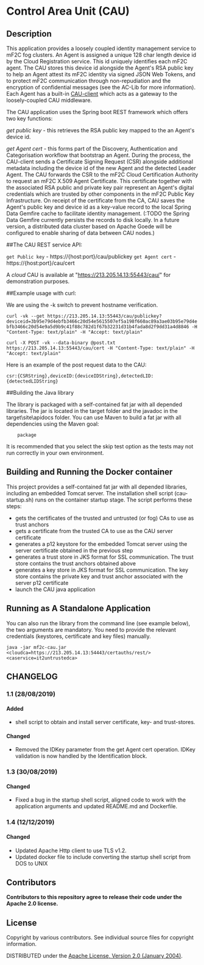# Control Area Unit (CAU)

## Description

This application provides a loosely coupled identity management service to mF2C fog clusters.  An Agent is assigned 
a unique 128 char length device id by the Cloud Registration service.  This id uniquely identifies each mF2C agent.
The CAU stores this device id alongside the Agent's RSA public key to help an Agent attest its mF2C identity 
via signed JSON Web Tokens, and to protect mF2C communication through non-repudiation and the encryption of confidential 
messages (see the AC-Lib for more information).  Each Agent has a built-in [CAU-client](https://github.com/mF2C/cau-client.git) 
which acts as a gateway to the loosely-coupled CAU middleware.

The CAU application uses the Spring boot REST framework which offers two key functions:

*get public key* - this retrieves the RSA public key mapped to the an Agent's device id.  

*get Agent cert* - this forms part of the Discovery, Authentication and Categorisation workflow that
bootstrap an Agent.  During the process, the CAU-client sends a Certificate Signing Request (CSR)
alongside additional metadata including the device id of the new Agent and the detected Leader Agent.
The CAU forwards the CSR to the mF2C Cloud Certification Authority to request an mF2C X.509 
Agent Certificate.  This certificate together with the associated RSA public and private key pair 
represent an Agent's digital credentials which are trusted by other components in the mF2C Public 
Key Infrastructure.  On receipt of the certificate from the CA, CAU saves the Agent's public key and 
device id as a key-value record to the local Spring Data Gemfire cache to facilitate identity management.
(:TODO the Spring Data Gemfire currently persists the records to disk locally.  In a future version, 
a distributed data cluster based on Apache Goede will be configured to enable sharing of data between CAU nodes.) 

##The CAU REST service API:

`get Public key` - https://{host:port}/cau/publickey
`get Agent cert` - https://{host:port}/cau/cert

A *cloud* CAU is available at "https://213.205.14.13:55443/cau/" for demonstration purposes.

##Example usage with curl:

We are using the -k switch to prevent hostname verification.

`curl -vk --get https://213.205.14.13:55443/cau/publickey?deviceid=3b95e79d4ebfb3466c20d54e5615507ef5a198f660ac89a3ae03b95e79d4ebfb3466c20d54e9a5d9b9c41f88c782d1f67b32231d31b4fada8d2f9dd31a4d8846 -H "Content-Type: text/plain" -H "Accept: text/plain"`

`curl -X POST -vk --data-binary @post.txt https://213.205.14.13:55443/cau/cert -H "Content-Type: text/plain" -H "Accept: text/plain"`

Here is an example of the post request data to the CAU:

`csr:{CSRString},deviceID:{deviceIDString},detectedLID:{detectedLIDString}`

 

##Building the Java library

The library is packaged with a self-contained fat jar with all depended libraries.  The jar is located in the target folder and the javadoc in the target\site\apidocs folder.
You can use Maven to build a fat jar with all dependencies using the Maven goal:

		package

It is recommended that you select the skip test option as the tests may not run correctly in your own environment. 


## Building and Running the Docker container

This project provides a self-contained fat jar with all depended libraries, including an embedded Tomcat server.
The installation shell script (cau-startup.sh) runs on the container startup stage.  The script performs these steps:

 - gets the certificates of the trusted and untrusted (or fog) CAs to use as trust anchors
 - gets a certificate from the trusted CA to use as the CAU server certificate
 - generates a p12 keystore for the embedded Tomcat server using the server certificate obtained in the previous step
 - generates a trust store in JKS format for SSL communication.  The trust store contains the trust anchors obtained above
 - generates a key store in JKS format for SSL communication.  The key store contains the private key and trust anchor
   associated with the server p12 certificate
 - launch the CAU java application
 
## Running as A Standalone Application

You can also run the library from the command line (see example below), the two arguments are mandatory.  You need to provide the 
relevant credentials (keystores, certificate and key files) manually.

	java -jar mf2c-cau.jar <cloudca=https://213.205.14.13:54443/certauths/rest/> <caservice=it2untrustedca>

## CHANGELOG

### 1.1 (28/08/2019)

#### Added

 - shell script to obtain and install server certificate, key- and trust-stores.

#### Changed

 - Removed the IDKey parameter from the get Agent cert operation.  IDKey validation is now handled by the Identification block.
 
### 1.3 (30/08/2019)

#### Changed

 - Fixed a bug in the startup shell script, aligned code to work with the application arguments and updated README.md and Dockerfile.
 
### 1.4 (12/12/2019)

#### Changed
 - Updated Apache Http client to use TLS v1.2.
 - Updated docker file to include converting the startup shell script from DOS to UNIX 
 

## Contributors

**Contributors to this repository agree to release their code under
the Apache 2.0 license.**

## License

Copyright by various contributors.  See individual source files for
copyright information.  

DISTRIBUTED under the [Apache License, Version 2.0 (January
2004)](http://www.apache.org/licenses/LICENSE-2.0).
